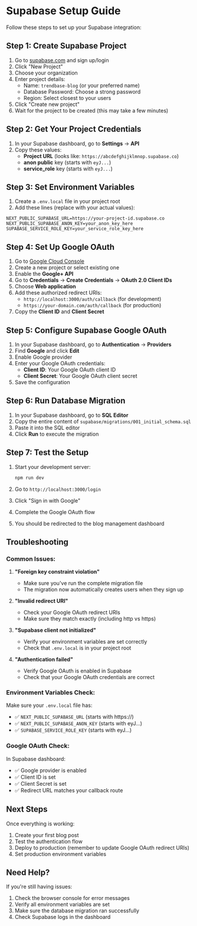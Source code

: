 # Supabase Setup Guide

Follow these steps to set up your Supabase integration:

## Step 1: Create Supabase Project

1. Go to [supabase.com](https://supabase.com) and sign up/login
2. Click "New Project"
3. Choose your organization
4. Enter project details:
   - Name: `trendbase-blog` (or your preferred name)
   - Database Password: Choose a strong password
   - Region: Select closest to your users
5. Click "Create new project"
6. Wait for the project to be created (this may take a few minutes)

## Step 2: Get Your Project Credentials

1. In your Supabase dashboard, go to **Settings** → **API**
2. Copy these values:
   - **Project URL** (looks like: `https://abcdefghijklmnop.supabase.co`)
   - **anon public** key (starts with `eyJ...`)
   - **service_role** key (starts with `eyJ...`)

## Step 3: Set Environment Variables

1. Create a `.env.local` file in your project root
2. Add these lines (replace with your actual values):

```env
NEXT_PUBLIC_SUPABASE_URL=https://your-project-id.supabase.co
NEXT_PUBLIC_SUPABASE_ANON_KEY=your_anon_key_here
SUPABASE_SERVICE_ROLE_KEY=your_service_role_key_here
```

## Step 4: Set Up Google OAuth

1. Go to [Google Cloud Console](https://console.cloud.google.com/)
2. Create a new project or select existing one
3. Enable the **Google+ API**
4. Go to **Credentials** → **Create Credentials** → **OAuth 2.0 Client IDs**
5. Choose **Web application**
6. Add these authorized redirect URIs:
   - `http://localhost:3000/auth/callback` (for development)
   - `https://your-domain.com/auth/callback` (for production)
7. Copy the **Client ID** and **Client Secret**

## Step 5: Configure Supabase Google OAuth

1. In your Supabase dashboard, go to **Authentication** → **Providers**
2. Find **Google** and click **Edit**
3. Enable Google provider
4. Enter your Google OAuth credentials:
   - **Client ID**: Your Google OAuth client ID
   - **Client Secret**: Your Google OAuth client secret
5. Save the configuration

## Step 6: Run Database Migration

1. In your Supabase dashboard, go to **SQL Editor**
2. Copy the entire content of `supabase/migrations/001_initial_schema.sql`
3. Paste it into the SQL editor
4. Click **Run** to execute the migration

## Step 7: Test the Setup

1. Start your development server:
   ```bash
   npm run dev
   ```

2. Go to `http://localhost:3000/login`
3. Click "Sign in with Google"
4. Complete the Google OAuth flow
5. You should be redirected to the blog management dashboard

## Troubleshooting

### Common Issues:

1. **"Foreign key constraint violation"**
   - Make sure you've run the complete migration file
   - The migration now automatically creates users when they sign up

2. **"Invalid redirect URI"**
   - Check your Google OAuth redirect URIs
   - Make sure they match exactly (including http vs https)

3. **"Supabase client not initialized"**
   - Verify your environment variables are set correctly
   - Check that `.env.local` is in your project root

4. **"Authentication failed"**
   - Verify Google OAuth is enabled in Supabase
   - Check that your Google OAuth credentials are correct

### Environment Variables Check:

Make sure your `.env.local` file has:
- ✅ `NEXT_PUBLIC_SUPABASE_URL` (starts with https://)
- ✅ `NEXT_PUBLIC_SUPABASE_ANON_KEY` (starts with eyJ...)
- ✅ `SUPABASE_SERVICE_ROLE_KEY` (starts with eyJ...)

### Google OAuth Check:

In Supabase dashboard:
- ✅ Google provider is enabled
- ✅ Client ID is set
- ✅ Client Secret is set
- ✅ Redirect URL matches your callback route

## Next Steps

Once everything is working:
1. Create your first blog post
2. Test the authentication flow
3. Deploy to production (remember to update Google OAuth redirect URIs)
4. Set production environment variables

## Need Help?

If you're still having issues:
1. Check the browser console for error messages
2. Verify all environment variables are set
3. Make sure the database migration ran successfully
4. Check Supabase logs in the dashboard
